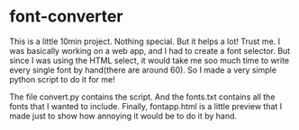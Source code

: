 # font-converter
This is a little 10min project. Nothing special. But it helps a lot! Trust me.
I was basically working on a web app, and I had to create a font selector. But since I was using the HTML select, it would take me soo much time to write every single font by hand(there are around 60). So I made a very simple python script to do it for me!

The file convert.py contains the script.
And the fonts.txt contains all the fonts that I wanted to include.
Finally, fontapp.html is a little preview that I made just to show how annoying it would be to do it by hand.
